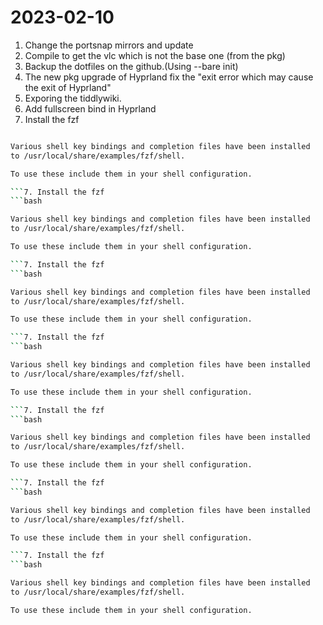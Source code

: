 # 2023-02-10


1. Change the portsnap mirrors and update
2. Compile to get the vlc which is not the base one (from the pkg)
3. Backup the dotfiles on the github.(Using --bare init)
4. The new pkg upgrade of Hyprland fix the "exit error which may cause the exit of Hyprland"
5. Exporing the tiddlywiki.
6. Add fullscreen bind in Hyprland
7. Install the fzf 
```bash

Various shell key bindings and completion files have been installed
to /usr/local/share/examples/fzf/shell.

To use these include them in your shell configuration.

```7. Install the fzf 
```bash

Various shell key bindings and completion files have been installed
to /usr/local/share/examples/fzf/shell.

To use these include them in your shell configuration.

```7. Install the fzf 
```bash

Various shell key bindings and completion files have been installed
to /usr/local/share/examples/fzf/shell.

To use these include them in your shell configuration.

```7. Install the fzf 
```bash

Various shell key bindings and completion files have been installed
to /usr/local/share/examples/fzf/shell.

To use these include them in your shell configuration.

```7. Install the fzf 
```bash

Various shell key bindings and completion files have been installed
to /usr/local/share/examples/fzf/shell.

To use these include them in your shell configuration.

```7. Install the fzf 
```bash

Various shell key bindings and completion files have been installed
to /usr/local/share/examples/fzf/shell.

To use these include them in your shell configuration.

```7. Install the fzf 
```bash

Various shell key bindings and completion files have been installed
to /usr/local/share/examples/fzf/shell.

To use these include them in your shell configuration.

```
